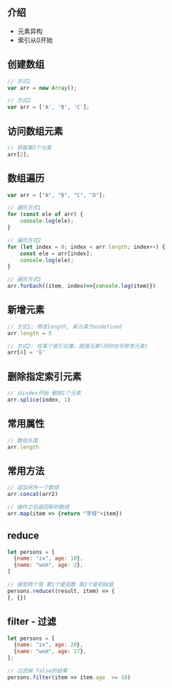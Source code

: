 ## 介绍

- 元素异构
- 索引从0开始



## 创建数组

```javascript
// 方式1
var arr = new Array();

// 方式2
var arr = ['A', 'B', 'C'];
```



## 访问数组元素

```javascript
// 获取第3个元素
arr[2];
```



## 数组遍历

```javascript
var arr = ["A", "B", "C", "D"];

// 遍历方式1
for (const ele of arr) {
    console.log(ele);
}

// 遍历方式2
for (let index = 0; index < arr.length; index++) {
    const ele = arr[index];
    console.log(ele);
}

// 遍历方式3
arr.forEach((item, index)=>{console.log(item)})
```



## 新增元素

```javascript
// 方式1: 修改length, 新元素为undefined
arr.length = 5

// 方式2: 在某个索引位置，赋值元素(同时也可修改元素)
arr[4] = 'E'
```



## 删除指定索引元素

```javascript
// 从index开始 删除1个元素
arr.splice(index, 1)
```



## 常用属性

```javascript
// 数组长度
arr.length
```



## 常用方法

```javascript
// 追加另外一个数组
arr.concat(arr2)

// 操作之后返回新的数组
arr.map(item => {return "字母"+item})
```



## reduce

```javascript
let persons = [
  {name: "zx", age: 10},
  {name: "wsm", age: 2},
]

// 接受两个值 第1个是函数 第2个是初始值
persons.reduce((result, item) => {
}, {})
```



## filter - 过滤

```javascript
let persons = [
  {name: "zx", age: 20},
  {name: "wsm", age: 17},
];

// 过滤掉 false的结果
persons.filter(item => item.age  >= 18)
```

